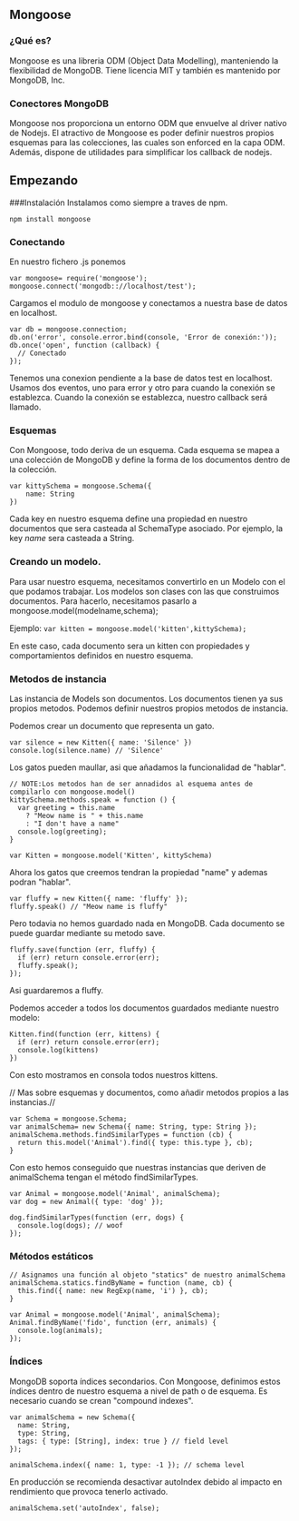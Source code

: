 ## Mongoose

### ¿Qué es?
Mongoose es una libreria ODM (Object Data Modelling), manteniendo la flexibilidad de MongoDB. Tiene licencia MIT y también es mantenido por MongoDB, Inc.

### Conectores MongoDB
Mongoose nos proporciona un entorno ODM que envuelve al driver nativo de Nodejs.
El atractivo de Mongoose es poder definir nuestros propios esquemas para las colecciones, las cuales son enforced en la capa ODM.
Además, dispone de utilidades para simplificar los callback de nodejs.

## Empezando

###Instalación
Instalamos como siempre a traves de npm.

`npm install mongoose`

### Conectando
En nuestro fichero .js ponemos

``` 
var mongoose= require('mongoose');
mongoose.connect('mongodb:://localhost/test');

```
Cargamos el modulo de mongoose y conectamos a nuestra base de datos en localhost.


```
var db = mongoose.connection;
db.on('error', console.error.bind(console, 'Error de conexión:'));
db.once('open', function (callback) {
  // Conectado
});
```` 
Tenemos una conexion pendiente a la base de datos test en localhost. Usamos dos eventos, uno para error y otro para cuando la conexión
se establezca.
Cuando la conexión se establezca, nuestro callback será llamado.

### Esquemas

Con Mongoose, todo deriva de un esquema. Cada esquema se mapea a una colección de MongoDB y define la forma de los
documentos dentro de la colección.

```
var kittySchema = mongoose.Schema({
    name: String
})
```

Cada key en nuestro esquema define una propiedad en nuestro documentos que sera casteada al SchemaType asociado.
Por ejemplo, la key _name_ sera casteada a String.

### Creando un modelo.
Para usar nuestro esquema, necesitamos convertirlo en un Modelo con el que podamos trabajar.
Los modelos son clases con las que construimos documentos.
Para hacerlo, necesitamos pasarlo a mongoose.model(modelname,schema);

Ejemplo:
`
var kitten = mongoose.model('kitten',kittySchema);
`

En este caso, cada documento sera un kitten con propiedades y comportamientos definidos
en nuestro esquema.
### Metodos de instancia
Las instancia de Models son documentos. Los documentos tienen ya sus propios metodos. Podemos definir nuestros propios metodos de instancia.

Podemos crear un documento que representa un gato.
```
var silence = new Kitten({ name: 'Silence' })
console.log(silence.name) // 'Silence'
```
Los gatos pueden maullar, asi que añadamos la funcionalidad de "hablar".

```
// NOTE:Los metodos han de ser annadidos al esquema antes de compilarlo con mongoose.model()
kittySchema.methods.speak = function () {
  var greeting = this.name
    ? "Meow name is " + this.name
    : "I don't have a name"
  console.log(greeting);
}

var Kitten = mongoose.model('Kitten', kittySchema)
```

Ahora los gatos que creemos tendran la propiedad "name" y ademas podran "hablar".
```
var fluffy = new Kitten({ name: 'fluffy' });
fluffy.speak() // "Meow name is fluffy"
```

Pero todavia no hemos guardado nada en MongoDB. Cada documento se puede
guardar mediante su metodo save.

```
fluffy.save(function (err, fluffy) {
  if (err) return console.error(err);
  fluffy.speak();
});

```
Asi guardaremos a fluffy.

Podemos acceder a todos los documentos guardados mediante nuestro modelo:
```
Kitten.find(function (err, kittens) {
  if (err) return console.error(err);
  console.log(kittens)
})
```
Con esto mostramos en consola todos nuestros kittens.

// Mas sobre esquemas y documentos, como añadir metodos propios a las instancias.//
```
var Schema = mongoose.Schema;
var animalSchema= new Schema({ name: String, type: String });
animalSchema.methods.findSimilarTypes = function (cb) {
  return this.model('Animal').find({ type: this.type }, cb);
}
```

Con esto hemos conseguido que nuestras instancias que deriven de animalSchema tengan el método findSimilarTypes.

```
var Animal = mongoose.model('Animal', animalSchema);
var dog = new Animal({ type: 'dog' });

dog.findSimilarTypes(function (err, dogs) {
  console.log(dogs); // woof
});
```

### Métodos estáticos

```
// Asignamos una función al objeto "statics" de nuestro animalSchema 
animalSchema.statics.findByName = function (name, cb) {
  this.find({ name: new RegExp(name, 'i') }, cb);
}

var Animal = mongoose.model('Animal', animalSchema);
Animal.findByName('fido', function (err, animals) {
  console.log(animals);
});
```
### Índices

MongoDB soporta índices secondarios. Con Mongoose, definimos estos índices dentro de nuestro esquema a nivel de path o de esquema. Es necesario cuando se crean "compound indexes".

```
var animalSchema = new Schema({
  name: String,
  type: String,
  tags: { type: [String], index: true } // field level
});

animalSchema.index({ name: 1, type: -1 }); // schema level
```

En producción se recomienda desactivar autoIndex debido al impacto en rendimiento que provoca tenerlo activado.

```
animalSchema.set('autoIndex', false);
```